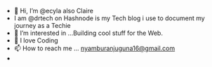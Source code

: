 - 👋 Hi, I’m @ecyla also Claire
-  I am @drtech on Hashnode is my Tech blog i use to document my journey as a Techie
- 👀 I’m interested in ...Building cool stuff for the Web.
- 💞️ I love Coding
- 📫 How to reach me ... nyamburanjuguna16@gmail.com 
- 

<!---
ecy16/ecy16 is a ✨ special ✨ repository because its `README.md` (this file) appears on your GitHub profile.
You can click the Preview link to take a look at your changes.
--->
